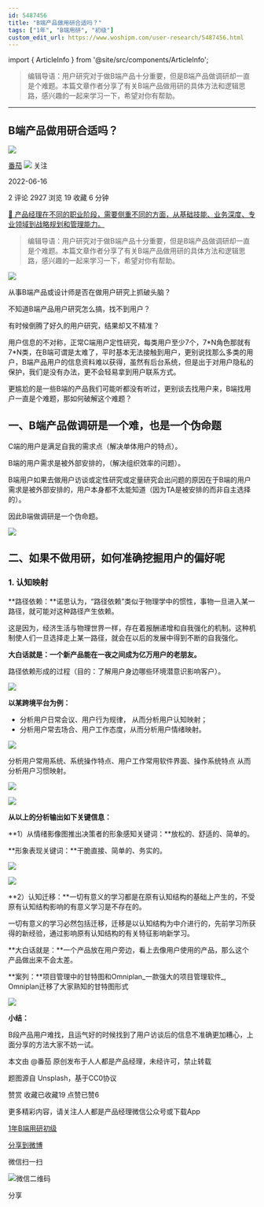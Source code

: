 ```yaml
---
id: 5487456
title: "B端产品做用研合适吗？"
tags: ["1年", "B端用研", "初级"]
custom_edit_url: https://www.woshipm.com/user-research/5487456.html
---
```

import { ArticleInfo } from '@site/src/components/ArticleInfo';

<ArticleInfo
    author="番茄"
    authorLink="https://www.woshipm.com/u/1354691"
    published="2022-06-16"
    views={2927}
    comments={2}
    collects={19}
/>

> 编辑导语：用户研究对于做B端产品十分重要，但是B端产品做调研却一直是个难题。本篇文章作者分享了有关B端产品做用研的具体方法和逻辑思路，感兴趣的一起来学习一下，希望对你有帮助。

---

## B端产品做用研合适吗？

[![](https://static.woshipm.com/APP_U_202207_20220707124517_5146.jpeg?imageView2/1/w/72/h/72/q/100)](https://www.woshipm.com/u/1354691)

[番茄](https://www.woshipm.com/u/1354691) ![](https://static.woshipm.com/tag/1101_1@2x.png) 关注

2022-06-16

2 评论 2927 浏览 19 收藏 6 分钟

[🔗 产品经理在不同的职业阶段，需要侧重不同的方面，从基础技能、业务深度、专业领域到战略规划和管理能力。](https://ke.qidianla.com/courses/90pm)

> 编辑导语：用户研究对于做B端产品十分重要，但是B端产品做调研却一直是个难题。本篇文章作者分享了有关B端产品做用研的具体方法和逻辑思路，感兴趣的一起来学习一下，希望对你有帮助。

![](https://image.woshipm.com/wp-files/2022/06/GIElkIHpxdTZX1aqqsKB.jpg)

从事B端产品或设计师是否在做用户研究上抓破头脑？

不知道B端产品用户研究怎么搞，找不到用户？

有时候倒腾了好久的用户研究，结果却又不精准？

用户信息的不对称，正常C端用户定性研究，每类用户至少7个，7\*N角色那就有7\*N类，在B端可谓是太难了，平时基本无法接触到用户，更别说找那么多类的用户，B端产品用户的信息资料难以获得，虽然有后台系统，但是出于对用户隐私的保护，我们是没有办法，更不会轻易拿到用户联系方式。

更尴尬的是一些B端的产品我们可能听都没有听过，更别谈去找用户来，B端找用户一直是个难题，那如何破解这个难题？

## 一、B端产品做调研是一个难，也是一个伪命题

C端的用户是满足自我的需求点（解决单体用户的特点）。

B端的用户需求是被外部安排的，（解决组织效率的问题）。

B端用户如果去做用户访谈或定性研究或定量研究会出问题的原因在于B端的用户需求是被外部安排的，用户本身都不太能知道（因为TA是被安排的而非自主选择的）。

因此B端做调研是一个伪命题。

**![](https://image.woshipm.com/wp-files/2022/06/wsUAIc16vVlDWHsN7Mlg.png)**

## 二、如果不做用研，如何准确挖掘用户的偏好呢

### 1\. 认知映射

**路径依赖：**诺思认为，“路径依赖”类似于物理学中的惯性，事物一旦进入某一路径，就可能对这种路径产生依赖。

这是因为，经济生活与物理世界一样，存在着报酬递增和自我强化的机制。这种机制使人们一旦选择走上某一路径，就会在以后的发展中得到不断的自我强化。

**大白话就是：一个新产品能在一夜之间成为亿万用户的老朋友。**

路径依赖形成的过程（目的：了解用户身边哪些环境潜意识影响客户）。

![](https://image.woshipm.com/wp-files/2022/06/e9iLL7pjPEAqMPCiENgt.png)

**以某跨境平台为例：**

*   分析用户日常会议、用户行为规律， 从而分析用户认知映射；
*   分析用户常去场合、用户工作态度，从而分析用户情绪映射。

![](https://image.woshipm.com/wp-files/2022/06/nsvp7sIazGOmMrD9chYN.png)

分析用户常用系统、系统操作特点、用户工作常用软件界面、操作系统特点 从而分析用户习惯映射。

![](https://image.woshipm.com/wp-files/2022/06/cFgE193qrtyKl9kuit7s.png)

![](https://image.woshipm.com/wp-files/2022/06/trhJ3UJlV4ChZnMsOGdl.png)

**从以上的分析输出如下关键信息：**

**1）从情绪影像图推出决策者的形象感知关键词：**放松的、舒适的、简单的。

**形象表现关键词：**干脆直接、简单的、务实的。

![](https://image.woshipm.com/wp-files/2022/06/Lmwqiqm7QqliWPJZ1GwR.png)

![](https://image.woshipm.com/wp-files/2022/06/K42zn9OheotXCfX3qZtD.png)

**2）认知迁移：**一切有意义的学习都是在原有认知结构的基础上产生的，不受原有认知结构影响的有意义学习是不存在的。

一切有意义的学习必然包括迁移，迁移是以认知结构为中介进行的，先前学习所获得的新经验，通过影响原有认知结构的有关特征影响新学习。

**大白话就是：**一个产品放在用户旁边，看上去像用户使用的产品，那么这个产品做出来不会太差。

**案列：**项目管理中的甘特图和Omniplan_一款强大的项目管理软件_, Omniplan迁移了大家熟知的甘特图形式

![](https://image.woshipm.com/wp-files/2022/06/qN5VTBygL2xxjhG8Yz06.png)

**小结：**

B段产品用户难找，且运气好的时候找到了用户访谈后的信息不准确更加糟心，上面分享的方法大家不妨一试。

本文由 @番茄 原创发布于人人都是产品经理，未经许可，禁止转载

题图源自 Unsplash，基于CC0协议

赞赏 收藏已收藏19 点赞已赞6

更多精彩内容，请关注人人都是产品经理微信公众号或下载App

[1年](https://www.woshipm.com/tag/1%e5%b9%b4)[B端用研](https://www.woshipm.com/tag/b%e7%ab%af%e7%94%a8%e7%a0%94)[初级](https://www.woshipm.com/tag/%e5%88%9d%e7%ba%a7)

[分享到微博](https://service.weibo.com/share/share.php?appkey=2775287854&title=B端产品做用研合适吗？&url=https://www.woshipm.com/user-research/5487456.html&pic=https://image.woshipm.com/wp-files/2022/06/GIElkIHpxdTZX1aqqsKB.jpg)

微信扫一扫

![微信二维码](https://api.pwmqr.com/qrcode/create/?url=https://www.woshipm.com/user-research/5487456.html)

分享